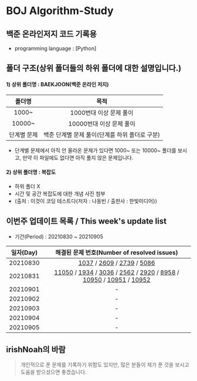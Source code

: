 # BOJ Algorithm-Study


## 백준 온라인저지 코드 기록용
* programming language : [Python]


## 폴더 구조(상위 폴더들의 하위 폴더에 대한 설명입니다.)
#### 1) 상위 폴더명 : BAEKJOON(백준 온라인 저지)

|   폴더명   |                      목적                       |     
| :------: | :-----------------------------------------------:|
| 1000~ |                1000번대 이상 문제 풀이                |
| 10000~ |              10000번대 이상 문제 풀이                |
| 단계별 문제 |   백준 단계별 문제 풀이(단계를 하위 폴더로 구분)   | 

* 단계별 문제에서 아직 안 올라온 문제가 있다면 1000~ 또는 10000~ 폴더를 보시고, 만약 이 파일에도 없다면 아직 풀지 않은 문제입니다.

#### 2) 상위 폴더명 : 복잡도
- 하위 폴더 X
- 시간 및 공간 복잡도에 대한 개념 사진 첨부
- (출처 : 이것이 코딩 테스트다{저자 : 나동빈 / 출판사 : 한빛미디어})

## 이번주 업데이트 목록 / This week's update list
- 기간(Period) : 20210830 ~ 20210905

|   일자(Day)   |                   해결된 문제 번호(Number of resolved issues)                      |  
| :------: | :-----------------------------------------------:|
| 20210830 | [1037](https://github.com/irishNoah/AlgorithmStudy/blob/main/BAEKJOON(%EB%B0%B1%EC%A4%80%20%EC%98%A8%EB%9D%BC%EC%9D%B8%20%EC%A0%80%EC%A7%80)/1000%EB%B2%88~/1037.py) / [2609](https://github.com/irishNoah/Algorithm-Study/blob/main/BAEKJOON(%EB%B0%B1%EC%A4%80%20%EC%98%A8%EB%9D%BC%EC%9D%B8%20%EC%A0%80%EC%A7%80)/1000%EB%B2%88~/2609.py) / [2739](https://github.com/irishNoah/Algorithm-Study/blob/main/BAEKJOON(%EB%B0%B1%EC%A4%80%20%EC%98%A8%EB%9D%BC%EC%9D%B8%20%EC%A0%80%EC%A7%80)/1000%EB%B2%88~/2739.py) / [5086](https://github.com/irishNoah/Algorithm-Study/blob/main/BAEKJOON(%EB%B0%B1%EC%A4%80%20%EC%98%A8%EB%9D%BC%EC%9D%B8%20%EC%A0%80%EC%A7%80)/1000%EB%B2%88~/5086.py)|
|  20210831  |  [11050](https://github.com/irishNoah/Algorithm-Study/blob/main/BAEKJOON(%EB%B0%B1%EC%A4%80%20%EC%98%A8%EB%9D%BC%EC%9D%B8%20%EC%A0%80%EC%A7%80)/10000%EB%B2%88~/11050(%EC%9D%B4%ED%95%AD%20%EA%B3%84%EC%88%98%201).py) / [1934](https://github.com/irishNoah/Algorithm-Study/blob/main/BAEKJOON(%EB%B0%B1%EC%A4%80%20%EC%98%A8%EB%9D%BC%EC%9D%B8%20%EC%A0%80%EC%A7%80)/1000%EB%B2%88~/1934(%EC%B5%9C%EC%86%8C%EA%B3%B5%EB%B0%B0%EC%88%98).py) / [3036](https://github.com/irishNoah/Algorithm-Study/blob/main/BAEKJOON(%EB%B0%B1%EC%A4%80%20%EC%98%A8%EB%9D%BC%EC%9D%B8%20%EC%A0%80%EC%A7%80)/1000%EB%B2%88~/3036(%EB%A7%81).py) / [2562](https://github.com/irishNoah/Algorithm-Study/blob/main/BAEKJOON(%EB%B0%B1%EC%A4%80%20%EC%98%A8%EB%9D%BC%EC%9D%B8%20%EC%A0%80%EC%A7%80)/1000%EB%B2%88~/2562(%EC%B5%9C%EB%8C%93%EA%B0%92).py) / [2920](https://github.com/irishNoah/Algorithm-Study/blob/main/BAEKJOON(%EB%B0%B1%EC%A4%80%20%EC%98%A8%EB%9D%BC%EC%9D%B8%20%EC%A0%80%EC%A7%80)/1000%EB%B2%88~/2920(%EC%9D%8C%EA%B3%84).py) / [8958](https://github.com/irishNoah/Algorithm-Study/blob/main/BAEKJOON(%EB%B0%B1%EC%A4%80%20%EC%98%A8%EB%9D%BC%EC%9D%B8%20%EC%A0%80%EC%A7%80)/1000%EB%B2%88~/8958(OX%ED%80%B4%EC%A6%88).py) / [10950](https://github.com/irishNoah/Algorithm-Study/blob/main/BAEKJOON(%EB%B0%B1%EC%A4%80%20%EC%98%A8%EB%9D%BC%EC%9D%B8%20%EC%A0%80%EC%A7%80)/10000%EB%B2%88~/10950(A%2BB%20-%203).py) / [10951](https://github.com/irishNoah/Algorithm-Study/blob/main/BAEKJOON(%EB%B0%B1%EC%A4%80%20%EC%98%A8%EB%9D%BC%EC%9D%B8%20%EC%A0%80%EC%A7%80)/10000%EB%B2%88~/10951(A%2BB%20-%204).py) / [10952](https://github.com/irishNoah/Algorithm-Study/blob/main/BAEKJOON(%EB%B0%B1%EC%A4%80%20%EC%98%A8%EB%9D%BC%EC%9D%B8%20%EC%A0%80%EC%A7%80)/10000%EB%B2%88~/10952(A%2BB%20-5).py) |  
|   20210901   |                   -                       |  
|   20210902   |                   -                       |
|   20210903   |                   -                       |
|   20210904   |                   -                       |
|   20210905   |                   -                       |




## irishNoah의 바람
> 개인적으로 푼 문제를 기록하기 위함도 있지만, 많은 분들이 제가 푼 것을 보시고 도움을 받으셨으면 좋겠습니다.

